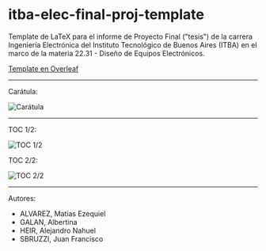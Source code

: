 # itba-elec-final-proj-template

Template de LaTeX para el informe de Proyecto Final ("tesis") de la carrera Ingeniería Electrónica del Instituto Tecnológico de Buenos Aires (ITBA) en el marco de la materia 22.31 - Diseño de Equipos Electrónicos.

[Template en Overleaf](https://www.overleaf.com/read/sjjhdsdthgqx#82bc1d)

----------
Carátula:

![Carátula](https://i.imgur.com/I827Hn5.jpeg)

----------

TOC 1/2:

![TOC 1/2](https://i.imgur.com/3jXc5ct.jpeg)

TOC 2/2:

![TOC 2/2](https://i.imgur.com/BZcfsSo.jpeg)

----------

Autores:
* ALVAREZ, Matias Ezequiel
* GALAN, Albertina
* HEIR, Alejandro Nahuel
* SBRUZZI, Juan Francisco